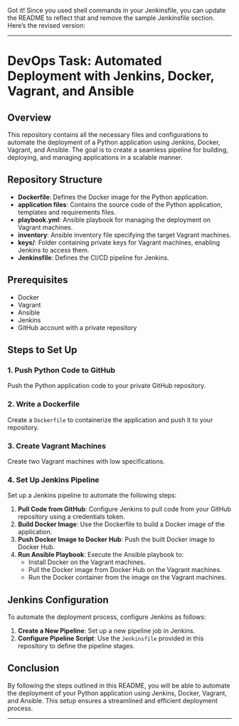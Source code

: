 Got it! Since you used shell commands in your Jenkinsfile, you can update the README to reflect that and remove the sample Jenkinsfile section. Here’s the revised version:

---

# DevOps Task: Automated Deployment with Jenkins, Docker, Vagrant, and Ansible

## Overview

This repository contains all the necessary files and configurations to automate the deployment of a Python application using Jenkins, Docker, Vagrant, and Ansible. The goal is to create a seamless pipeline for building, deploying, and managing applications in a scalable manner.

## Repository Structure

- **Dockerfile**: Defines the Docker image for the Python application.
- **application files**: Contains the source code of the Python application, templates and requirements files.
- **playbook.yml**: Ansible playbook for managing the deployment on Vagrant machines.
- **inventory**: Ansible inventory file specifying the target Vagrant machines.
- **keys/**: Folder containing private keys for Vagrant machines, enabling Jenkins to access them.
- **Jenkinsfile**: Defines the CI/CD pipeline for Jenkins.

## Prerequisites

- Docker
- Vagrant
- Ansible
- Jenkins
- GitHub account with a private repository

## Steps to Set Up

### 1. Push Python Code to GitHub

Push the Python application code to your private GitHub repository.

### 2. Write a Dockerfile

Create a `Dockerfile` to containerize the application and push it to your repository.

### 3. Create Vagrant Machines

Create two Vagrant machines with low specifications.

### 4. Set Up Jenkins Pipeline

Set up a Jenkins pipeline to automate the following steps:

1. **Pull Code from GitHub**: Configure Jenkins to pull code from your GitHub repository using a credentials token.
2. **Build Docker Image**: Use the Dockerfile to build a Docker image of the application.
3. **Push Docker Image to Docker Hub**: Push the built Docker image to Docker Hub.
4. **Run Ansible Playbook**: Execute the Ansible playbook to:
   - Install Docker on the Vagrant machines.
   - Pull the Docker image from Docker Hub on the Vagrant machines.
   - Run the Docker container from the image on the Vagrant machines.

## Jenkins Configuration

To automate the deployment process, configure Jenkins as follows:

1. **Create a New Pipeline**: Set up a new pipeline job in Jenkins.
2. **Configure Pipeline Script**: Use the `Jenkinsfile` provided in this repository to define the pipeline stages.

## Conclusion

By following the steps outlined in this README, you will be able to automate the deployment of your Python application using Jenkins, Docker, Vagrant, and Ansible. This setup ensures a streamlined and efficient deployment process.

---
